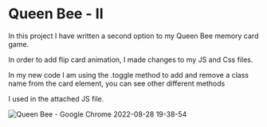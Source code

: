 # Queen Bee - II

In this project I have written a second option to my Queen Bee memory card game.

In order to add flip card animation, I made changes to my JS and Css files.

In my new code I am using the .toggle method to add and remove a class name from the card element, you can see other different methods 

I used in the attached JS file.

![Queen Bee - Google Chrome 2022-08-28 19-38-54](https://user-images.githubusercontent.com/107364884/187085123-6e1ee6d5-854e-467d-b9ec-8abda37ca9c4.gif)
